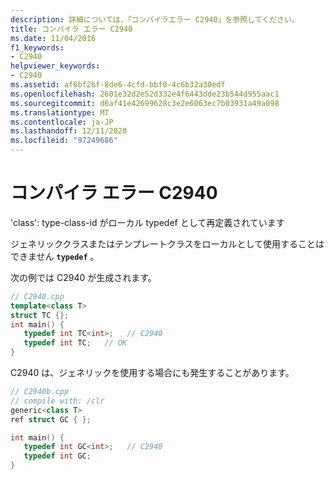 ```yaml
---
description: 詳細については、「コンパイラエラー C2940」を参照してください。
title: コンパイラ エラー C2940
ms.date: 11/04/2016
f1_keywords:
- C2940
helpviewer_keywords:
- C2940
ms.assetid: af6bf2bf-8de6-4cfd-bbf0-4c6b32a30edf
ms.openlocfilehash: 2601e32d2e52d332e4f6443dde23b544d955aac1
ms.sourcegitcommit: d6af41e42699628c3e2e6063ec7b03931a49a098
ms.translationtype: MT
ms.contentlocale: ja-JP
ms.lasthandoff: 12/11/2020
ms.locfileid: "97249686"
---
```

# <a name="compiler-error-c2940"></a>コンパイラ エラー C2940

'class': type-class-id がローカル typedef として再定義されています

ジェネリッククラスまたはテンプレートクラスをローカルとして使用することはできません **`typedef`** 。

次の例では C2940 が生成されます。

```cpp
// C2940.cpp
template<class T>
struct TC {};
int main() {
   typedef int TC<int>;   // C2940
   typedef int TC;   // OK
}
```

C2940 は、ジェネリックを使用する場合にも発生することがあります。

```cpp
// C2940b.cpp
// compile with: /clr
generic<class T>
ref struct GC { };

int main() {
   typedef int GC<int>;   // C2940
   typedef int GC;
}
```
